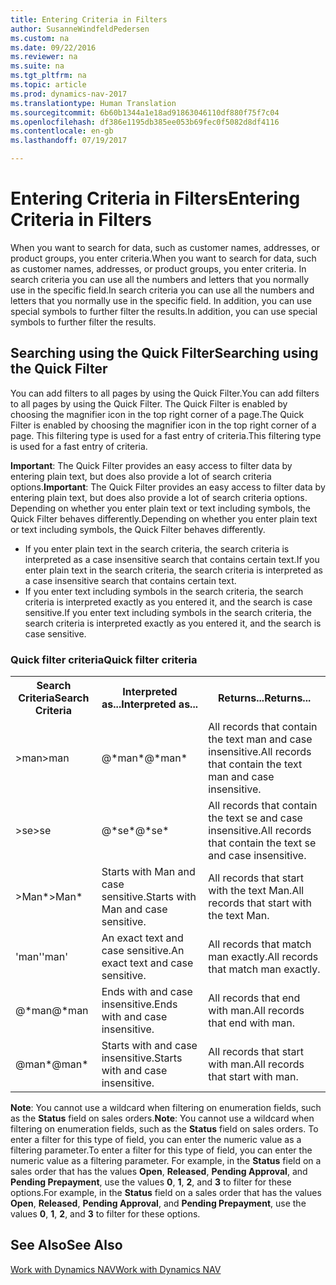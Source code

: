 ```yaml
---
title: Entering Criteria in Filters
author: SusanneWindfeldPedersen
ms.custom: na
ms.date: 09/22/2016
ms.reviewer: na
ms.suite: na
ms.tgt_pltfrm: na
ms.topic: article
ms.prod: dynamics-nav-2017
ms.translationtype: Human Translation
ms.sourcegitcommit: 6b60b1344a1e18ad91863046110df880f75f7c04
ms.openlocfilehash: df386e1195db385ee053b69fec0f5082d8df4116
ms.contentlocale: en-gb
ms.lasthandoff: 07/19/2017

---
```


# <a name="entering-criteria-in-filters"></a><span data-ttu-id="5321e-102">Entering Criteria in Filters</span><span class="sxs-lookup"><span data-stu-id="5321e-102">Entering Criteria in Filters</span></span>
<span data-ttu-id="5321e-103">When you want to search for data, such as customer names, addresses, or product groups, you enter criteria.</span><span class="sxs-lookup"><span data-stu-id="5321e-103">When you want to search for data, such as customer names, addresses, or product groups, you enter criteria.</span></span> <span data-ttu-id="5321e-104">In search criteria you can use all the numbers and letters that you normally use in the specific field.</span><span class="sxs-lookup"><span data-stu-id="5321e-104">In search criteria you can use all the numbers and letters that you normally use in the specific field.</span></span> <span data-ttu-id="5321e-105">In addition, you can use special symbols to further filter the results.</span><span class="sxs-lookup"><span data-stu-id="5321e-105">In addition, you can use special symbols to further filter the results.</span></span>

## <a name="searching-using-the-quick-filter"></a><span data-ttu-id="5321e-106">Searching using the Quick Filter</span><span class="sxs-lookup"><span data-stu-id="5321e-106">Searching using the Quick Filter</span></span>
<span data-ttu-id="5321e-107">You can add filters to all pages by using the Quick Filter.</span><span class="sxs-lookup"><span data-stu-id="5321e-107">You can add filters to all pages by using the Quick Filter.</span></span> <span data-ttu-id="5321e-108">The Quick Filter is enabled by choosing the magnifier icon in the top right corner of a page.</span><span class="sxs-lookup"><span data-stu-id="5321e-108">The Quick Filter is enabled by choosing the magnifier icon in the top right corner of a page.</span></span> <span data-ttu-id="5321e-109">This filtering type is used for a fast entry of criteria.</span><span class="sxs-lookup"><span data-stu-id="5321e-109">This filtering type is used for a fast entry of criteria.</span></span>

<span data-ttu-id="5321e-110">**Important**: The Quick Filter provides an easy access to filter data by entering plain text, but does also provide a lot of search criteria options.</span><span class="sxs-lookup"><span data-stu-id="5321e-110">**Important**: The Quick Filter provides an easy access to filter data by entering plain text, but does also provide a lot of search criteria options.</span></span> <span data-ttu-id="5321e-111">Depending on whether you enter plain text or text including symbols, the Quick Filter behaves differently.</span><span class="sxs-lookup"><span data-stu-id="5321e-111">Depending on whether you enter plain text or text including symbols, the Quick Filter behaves differently.</span></span>  
- <span data-ttu-id="5321e-112">If you enter plain text in the search criteria, the search criteria is interpreted as a case insensitive search that contains certain text.</span><span class="sxs-lookup"><span data-stu-id="5321e-112">If you enter plain text in the search criteria, the search criteria is interpreted as a case insensitive search that contains certain text.</span></span>  
- <span data-ttu-id="5321e-113">If you enter text including symbols in the search criteria, the search criteria is interpreted exactly as you entered it, and the search is case sensitive.</span><span class="sxs-lookup"><span data-stu-id="5321e-113">If you enter text including symbols in the search criteria, the search criteria is interpreted exactly as you entered it, and the search is case sensitive.</span></span>

### <a name="quick-filter-criteria"></a><span data-ttu-id="5321e-114">Quick filter criteria</span><span class="sxs-lookup"><span data-stu-id="5321e-114">Quick filter criteria</span></span>
<!-- html syntax because symbols conflict with MarkDown syntax -->
<TABLE>
  <TR>
    <TH><span data-ttu-id="5321e-115">Search Criteria</span><span class="sxs-lookup"><span data-stu-id="5321e-115">Search Criteria</span></span></TH>
    <TH><span data-ttu-id="5321e-116">Interpreted as...</span><span class="sxs-lookup"><span data-stu-id="5321e-116">Interpreted as...</span></span></TH>
    <TH><span data-ttu-id="5321e-117">Returns...</span><span class="sxs-lookup"><span data-stu-id="5321e-117">Returns...</span></span></TH>
  </TR>
  <TR>
    <TD><span data-ttu-id="5321e-118">>man</span><span class="sxs-lookup"><span data-stu-id="5321e-118">>man</span></span></TD>
    <TD><span data-ttu-id="5321e-119">@*man*</span><span class="sxs-lookup"><span data-stu-id="5321e-119">@*man*</span></span></TD>
    <TD><span data-ttu-id="5321e-120">All records that contain the text man and case insensitive.</span><span class="sxs-lookup"><span data-stu-id="5321e-120">All records that contain the text man and case insensitive.</span></span></TD>
  </TR>
  <TR>
    <TD><span data-ttu-id="5321e-121">>se</span><span class="sxs-lookup"><span data-stu-id="5321e-121">>se</span></span></TD>
    <TD><span data-ttu-id="5321e-122">@*se*</span><span class="sxs-lookup"><span data-stu-id="5321e-122">@*se*</span></span></TD>
    <TD><span data-ttu-id="5321e-123">All records that contain the text se and case insensitive.</span><span class="sxs-lookup"><span data-stu-id="5321e-123">All records that contain the text se and case insensitive.</span></span></TD>
  </TR>
  <TR>
    <TD><span data-ttu-id="5321e-124">>Man*</span><span class="sxs-lookup"><span data-stu-id="5321e-124">>Man*</span></span></TD>
    <TD><span data-ttu-id="5321e-125">Starts with Man and case sensitive.</span><span class="sxs-lookup"><span data-stu-id="5321e-125">Starts with Man and case sensitive.</span></span></TD>
    <TD><span data-ttu-id="5321e-126">All records that start with the text Man.</span><span class="sxs-lookup"><span data-stu-id="5321e-126">All records that start with the text Man.</span></span></TD>
  </TR>
  <TR>
    <TD><span data-ttu-id="5321e-127">'man'</span><span class="sxs-lookup"><span data-stu-id="5321e-127">'man'</span></span></TD>
    <TD><span data-ttu-id="5321e-128">An exact text and case sensitive.</span><span class="sxs-lookup"><span data-stu-id="5321e-128">An exact text and case sensitive.</span></span></TD>
    <TD><span data-ttu-id="5321e-129">All records that match man exactly.</span><span class="sxs-lookup"><span data-stu-id="5321e-129">All records that match man exactly.</span></span></TD>
  </TR>
  <TR>
    <TD><span data-ttu-id="5321e-130">@*man</span><span class="sxs-lookup"><span data-stu-id="5321e-130">@*man</span></span></TD>
    <TD><span data-ttu-id="5321e-131">Ends with and case insensitive.</span><span class="sxs-lookup"><span data-stu-id="5321e-131">Ends with and case insensitive.</span></span></TD>
    <TD><span data-ttu-id="5321e-132">All records that end with man.</span><span class="sxs-lookup"><span data-stu-id="5321e-132">All records that end with man.</span></span></TD>
  </TR>
  <TR>
    <TD><span data-ttu-id="5321e-133">@man*</span><span class="sxs-lookup"><span data-stu-id="5321e-133">@man*</span></span></TD>
    <TD><span data-ttu-id="5321e-134">Starts with and case insensitive.</span><span class="sxs-lookup"><span data-stu-id="5321e-134">Starts with and case insensitive.</span></span></TD>
    <TD><span data-ttu-id="5321e-135">All records that start with man.</span><span class="sxs-lookup"><span data-stu-id="5321e-135">All records that start with man.</span></span></TD>
  </TR>
</TABLE>

<span data-ttu-id="5321e-136">**Note**: You cannot use a wildcard when filtering on enumeration fields, such as the **Status** field on sales orders.</span><span class="sxs-lookup"><span data-stu-id="5321e-136">**Note**: You cannot use a wildcard when filtering on enumeration fields, such as the **Status** field on sales orders.</span></span> <span data-ttu-id="5321e-137">To enter a filter for this type of field, you can enter the numeric value as a filtering parameter.</span><span class="sxs-lookup"><span data-stu-id="5321e-137">To enter a filter for this type of field, you can enter the numeric value as a filtering parameter.</span></span> <span data-ttu-id="5321e-138">For example, in the **Status** field on a sales order that has the values **Open**, **Released**, **Pending Approval**, and **Pending Prepayment**, use the values **0**, **1**, **2**, and **3** to filter for these options.</span><span class="sxs-lookup"><span data-stu-id="5321e-138">For example, in the **Status** field on a sales order that has the values **Open**, **Released**, **Pending Approval**, and **Pending Prepayment**, use the values **0**, **1**, **2**, and **3** to filter for these options.</span></span>  

## <a name="see-also"></a><span data-ttu-id="5321e-139">See Also</span><span class="sxs-lookup"><span data-stu-id="5321e-139">See Also</span></span>
[<span data-ttu-id="5321e-140">Work with Dynamics NAV</span><span class="sxs-lookup"><span data-stu-id="5321e-140">Work with Dynamics NAV</span></span>](ui-work-product.md)

